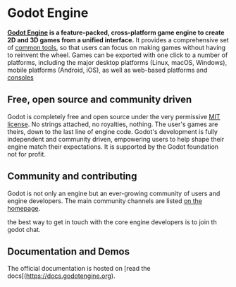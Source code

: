 # Godot Engine

**[Godot Engine](https://godotengine.org) is a feature-packed, cross-platform game engine to create 2D and 3D games from a unified interface.** It provides a comprehensive set of [common tools](https://godotengine.org/features),
so that users can focus on making games without having to reinvent the wheel. Games can be exported with one click to a number of platforms, including the major desktop platforms (Linux, macOS, Windows), 
mobile platforms (Android, iOS), as well as web-based platforms and [consoles](https://doc.godotengine.org/en/latest/tutorials/platform/consoles.html)

## Free, open source and community driven

Godot is completely free and open source under the very permissive [MIT license](https://godotengine.org/license). No strings attached, no royalties, nothing. The user's games are theirs, down to the last line of
engine code. Godot's development is fully independent and community driven, empowering users to help shape their engine match their expectations. It is supported by the Godot foundation not for profit.

## Community and contributing
Godot is not only an engine but an ever-growing community of users and engine developers. The main community channels are listed [on the homepage](https://godotengine.org/community).

the best way to get in touch with the core engine developers is to join th godot chat.

## Documentation and Demos
The official documentation is hosted on [read the docs[(https://docs.godotengine.org).

